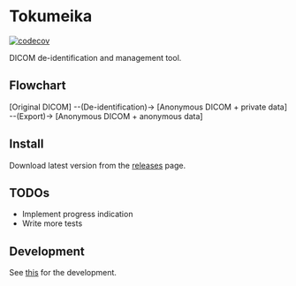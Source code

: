# Tokumeika
[![codecov](https://codecov.io/gh/yk-szk/Tokumeika/branch/master/graph/badge.svg)](https://codecov.io/gh/yk-szk/Tokumeika)

DICOM de-identification and management tool.

## Flowchart
[Original DICOM] --(De-identification)-> [Anonymous DICOM + private data] --(Export)-> [Anonymous DICOM + anonymous data]

## Install
Download latest version from the [releases](https://github.com/yk-szk/Tokumeika/releases) page.

## TODOs
- Implement progress indication
- Write more tests

## Development
See [this](README.dev.md "dev notes") for the development.

